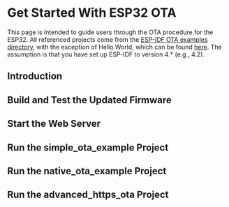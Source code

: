 # Get Started With ESP32 OTA

This page is intended to guide users through the OTA procedure for the ESP32. All referenced projects come from the [ESP-IDF OTA examples directory](https://github.com/espressif/esp-idf/tree/master/examples/system/ota), with the exception of Hello World, which can be found [here](https://github.com/espressif/esp-idf/tree/master/examples/get-started/hello_world). The assumption is that you have set up ESP-IDF to version 4.* (e.g., 4.2).

## Introduction

## Build and Test the Updated Firmware

## Start the Web Server

## Run the simple_ota_example Project

## Run the native_ota_example Project

## Run the advanced_https_ota Project
